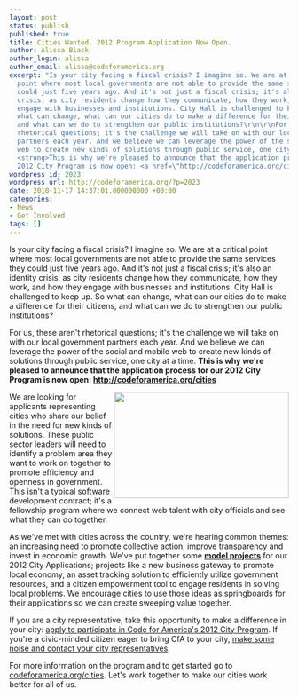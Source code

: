 ```yaml
---
layout: post
status: publish
published: true
title: Cities Wanted. 2012 Program Application Now Open.
author: Alissa Black
author_login: alissa
author_email: alissa@codeforamerica.org
excerpt: "Is your city facing a fiscal crisis? I imagine so. We are at a critical
  point where most local governments are not able to provide the same services they
  could just five years ago. And it's not just a fiscal crisis; it's also an identity
  crisis, as city residents change how they communicate, how they work, and how they
  engage with businesses and institutions. City Hall is challenged to keep up. So
  what can change, what can our cities do to make a difference for their citizens,
  and what can we do to strengthen our public institutions?\r\n\r\nFor us, these aren't
  rhetorical questions; it's the challenge we will take on with our local government
  partners each year. And we believe we can leverage the power of the social and mobile
  web to create new kinds of solutions through public service, one city at a time.
  <strong>This is why we're pleased to announce that the application process for our
  2012 City Program is now open: <a href=\"http://codeforamerica.org/cities\">http://codeforamerica.org/cities</a></strong>"
wordpress_id: 2023
wordpress_url: http://codeforamerica.org/?p=2023
date: 2010-11-17 14:37:01.000000000 +00:00
categories:
- News
- Get Involved
tags: []
---
```

Is your city facing a fiscal crisis? I imagine so. We are at a critical point where most local governments are not able to provide the same services they could just five years ago. And it's not just a fiscal crisis; it's also an identity crisis, as city residents change how they communicate, how they work, and how they engage with businesses and institutions. City Hall is challenged to keep up. So what can change, what can our cities do to make a difference for their citizens, and what can we do to strengthen our public institutions?



For us, these aren't rhetorical questions; it's the challenge we will take on with our local government partners each year. And we believe we can leverage the power of the social and mobile web to create new kinds of solutions through public service, one city at a time. <strong>This is why we're pleased to announce that the application process for our 2012 City Program is now open: <a href="http://codeforamerica.org/cities">http://codeforamerica.org/cities</a></strong>

<!--more-->

<a href="http://codeforamerica.org/cities/interested-city/"><img class="alignright" src="http://codeforamerica.org/wp-content/uploads/2010/01/cfa-city-button.png" alt="" width="315" height="191" align="right" /></a>We are looking for applicants representing cities who share our belief in the need for new kinds of solutions. These public sector leaders will need to identify a problem area they want to work on together to promote efficiency and openness in government. This isn't a typical software development contract; it's a fellowship program where we connect web talent with city officials and see what they can do together.



As we've met with cities across the country, we're hearing common themes: an increasing need to promote collective action, improve transparency and invest in economic growth. We've put together some <a href="http://codeforamerica.org/model-city-projects"><strong>model projects</strong></a> for our 2012 City Applications; projects like a new business gateway to promote local economy, an asset tracking solution to efficiently utilize government resources, and a citizen empowerment tool to engage residents in solving local problems. We encourage cities to use those ideas as springboards for their applications so we can create sweeping value together.



If you are a city representative, take this opportunity to make a difference in your city: <a href="http://codeforamerica.org/cities/interested-city/">apply to participate in Code for America's 2012 City Program</a>. If you're a civic-minded citizen eager to bring CfA to your city, <a href="http://action.codeforamerica.org/page/share/recode-your-city">make some noise and contact your city representatives</a>.



For more information on the program and to get started go to <a href="http://codeforamerica.org/cities">codeforamerica.org/cities</a>. Let's work together to make our cities work better for all of us.
